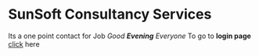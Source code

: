 # SunSoft Consultancy Services
Its a one point contact for Job
_Good **Evening** Everyone_
To go to **login page** [click]('login.html') here
